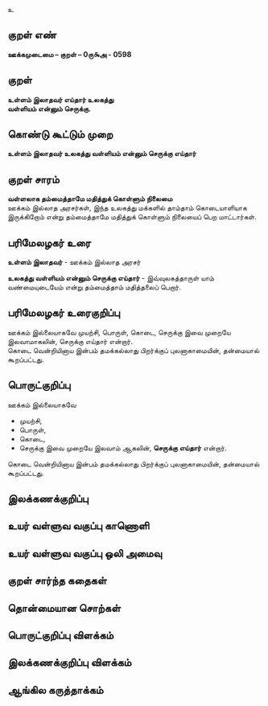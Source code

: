 உ

## குறள் எண் 

**ஊக்கமுடைமை – குறள் – 0ரு௯அ - 0598**  

## குறள் 

**உள்ளம் இலாதவர் எய்தார் உலகத்து  
வள்ளியம் என்னும் செருக்கு.**    

## கொண்டு கூட்டும் முறை

**உள்ளம் இலாதவர் உலகத்து வள்ளியம் என்னும் செருக்கு எய்தார்**

## குறள் சாரம் 

**வள்ளலாக தம்மைத்தாமே மதித்துக் கொள்ளும் நிலைமை**  
ஊக்கம் இல்லாத அரசர்கள், இந்த உலகத்து மக்களில் தாம்தாம் கொடையாளியாக இருக்கிறோம் என்று தம்மைத்தாமே மதித்துக் கொள்ளும் நிலையைப் பெற மாட்டார்கள்.  

## பரிமேலழகர் உரை

**உள்ளம் இலாதவர்** - ஊக்கம் இல்லாத அரசர்  

**உலகத்து வள்ளியம் என்னும் செருக்கு எய்தார்** - இவ்வுலகத்தாருள் யாம் வண்மையுடையேம் என்று தம்மைத்தாம் மதித்தலைப் பெறார்.   

## பரிமேலழகர் உரைகுறிப்பு   

ஊக்கம் இல்லையாகவே முயற்சி, பொருள், கொடை, செருக்கு இவை முறையே இலவாமாகலின், செருக்கு எய்தார் என்றார்.  
கொடை வென்றியினாய இன்பம் தமக்கல்லாது பிறர்க்குப் புலனாகாமையின், தன்மையால் கூறப்பட்டது.  

## பொருட்குறிப்பு 

ஊக்கம் இல்லையாகவே  
* முயற்சி,  
* பொருள்,  
* கொடை,  
* செருக்கு இவை முறையே இலவாம் ஆகலின், **செருக்கு எய்தார்** என்றார்.  

கொடை வென்றியினாய இன்பம் தமக்கல்லாது பிறர்க்குப் புலனாகாமையின், தன்மையால் கூறப்பட்டது.     

## இலக்கணக்குறிப்பு  


## உயர் வள்ளுவ வகுப்பு காணொளி


## உயர் வள்ளுவ வகுப்பு ஒலி அமைவு 

 
## குறள் சார்ந்த கதைகள் 


## தொன்மையான சொற்கள்


## பொருட்குறிப்பு விளக்கம்


## இலக்கணக்குறிப்பு விளக்கம்


## ஆங்கில கருத்தாக்கம் 


